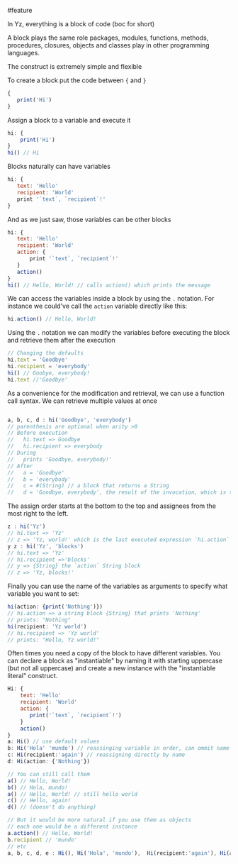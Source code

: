 #feature

In Yz, everything is a block of code (boc for short)

A block plays the same role packages, modules, functions, methods, procedures, closures, objects and classes play in other programming languages. 

The construct is extremely simple and flexible

To create a block put the code between `{` and `}`
```javascript
{
   print('Hi')
}
```

Assign a block to a variable and execute it

```javascript
hi: {
    print('Hi')
}
hi() // Hi
```

Blocks naturally can have variables

```javascript
hi: {
   text: 'Hello'
   recipient: 'World'
   print '`text`, `recipient`!'
}
```

And as we just saw, those variables can be other blocks

```javascript
hi: {
   text: 'Hello'
   recipient: 'World'
   action: {
       print '`text`, `recipient`!'
   }
   action()
}
hi() // Hello, World! // calls action() which prints the message
```

We can access the variables inside a block by using the `.`  notation. 
For instance we could've call the `action` variable directly like this:

```javascript
hi.action() // Hello, World!
```

Using the `.` notation we can modify the variables before executing the block and retrieve them after the execution

```javascript
// Changing the defaults
hi.text = 'Goodbye'
hi.recipient = 'everybody'
hi() // Goobye, everybody!
hi.text //'Goodbye'
```

As a convenience for the modification and retrieval, we can use a function call syntax. We can retrieve multiple values at once

```javascript

a, b, c, d : hi('Goodbye', 'everybody')  
// parenthesis are optional when arity >0
// Before execution
//   hi.text => Goodbye 
//   hi.recipient => everybody
// During
//   prints 'Goodbye, everybody!'
// After
//   a = 'Goodbye'
//   b = 'everybody'
//   c = #(String) // a block that returns a String
//   d = 'Goodbye, everybody', the result of the invocation, which is the last statement.
```

The assign order starts at the bottom to the top and assignees from the most right to the left.


```javascript
z : hi('Yz')             
// hi.text => 'Yz'
// z => 'Yz, world!' which is the last executed expression `hi.action`
y z : hi('Yz', 'blocks')  
// hi.text => 'Yz'
// hi.recipient =>'blocks'
// y => {String} the `action` String block
// z => 'Yz, blocks!'
```

Finally you can use the name of the variables as arguments to specify what variable you want to set:
```javascript
hi(action: {print('Nothing')}) 
// hi.action => a string block {String} that prints 'Nothing'
// prints: "Nothing"
hi(recipient: 'Yz world') 
// hi.recipient => 'Yz world'
// prints: "Hello, Yz world!"

```

Often times you need a copy of the block to have different variables. You can declare a block as "instantiable" by naming it with starting uppercase (but not all uppercase) and create a new instance with the "instantiable literal" construct.

```javascript
Hi: {
    text: 'Hello'
    recipient: 'World'
    action: {
       print('`text`, `recipient`!')
    }
    action()
}
a: Hi() // use default values
b: Hi('Hola' 'mundo') // reassinging variable in order, can ommit name  
c: Hi(recipient:'again') // reassigning directly by name 
d: Hi(action: {'Nothing'})

// You can still call them 
a() // Hello, World!
b() // Hola, mundo!
a() // Hello, World! // still hello world
c() // Hello, again!
d() // (doesn't do anything)

// But it would be more natural if you use them as objects
// each one would be a different instance
a.action() // Hello, World!
b.recipient // 'mundo' 
// etc
a, b, c, d, e : Hi(), Hi('Hola', 'mundo'),  Hi(recipient:'again'), Hi(action: {'Nothing'})
```
